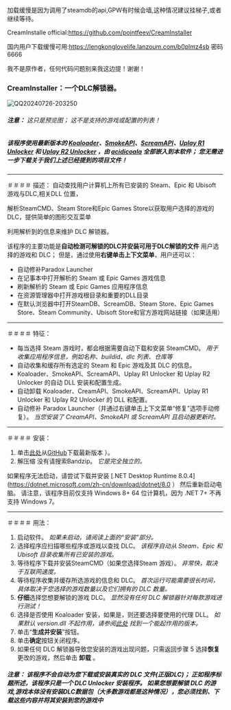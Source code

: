 加载缓慢是因为调用了steamdb的api,GPW有时候会墙,这种情况建议挂梯子,或者继续等待。

CreamInstalle official:https://github.com/pointfeev/CreamInstaller

国内用户下载缓慢可用:https://lengkonglovelife.lanzoum.com/b0plmz4sb 密码6666

我不是原作者，任何代码问题别来我这边提！谢谢！

### CreamInstaller：一个DLC解锁器。
![QQ20240726-203250](https://github.com/user-attachments/assets/3e82b700-a097-4467-b2a1-43205c62cb44)
###### **注意：** 这只是预览图； 这不是支持的游戏或配置的列表！

##### 该程序使用最新版本的 [Koaloader](https://github.com/acidicoala/Koaloader)、[SmokeAPI](https://github.com/acidicoala/SmokeAPI)、[ScreamAPI]( https://github.com/acidicoala/ScreamAPI)、[Uplay R1 Unlocker](https://github.com/acidicoala/UplayR1Unlocker) 和 [Uplay R2 Unlocker](https://github.com/acidicoala/UplayR2Unlocker) ，由 [acidicoala](https://github.com/acidicoala) 全部嵌入到本软件； 您无需进一步下载关于我们上述已经提到的项目文件！
---
＃＃＃＃ 描述：
自动查找用户计算机上所有已安装的 Steam、Epic 和 Ubisoft 游戏与DLC,相关DLL 位置，

解析SteamCMD、Steam Store和Epic Games Store以获取用户选择的游戏的DLC，提供简单的图形交互菜单

利用解析到的信息来维护 DLC 解锁器。

该程序的主要功能是**自动检测可解锁的DLC并安装可用于DLC解锁的文件**
用户选择的游戏和 DLC； 但是，通过使用**右键单击上下文菜单**，用户还可以：
* 自动修补Paradox Launcher
* 在记事本中打开解析的 Steam 或 Epic Games 游戏信息
* 刷新解析的 Steam 或 Epic Games 应用程序信息
* 在资源管理器中打开游戏根目录和重要的DLL目录
* 在默认浏览器中打开SteamDB、ScreamDB、Steam Store、Epic Games Store、Steam Community、Ubisoft Store和官方游戏网站链接（如果适用）

---
＃＃＃＃ 特征：
* 每当选择 Steam 游戏时，都会根据需要自动下载和安装 SteamCMD。 *用于收集应用程序信息，例如名称、buildid、dlc 列表、仓库等*
* 自动收集和缓存所有选定的 Steam 和 Epic 游戏及其 DLC 的信息。
* Koaloader、SmokeAPI、ScreamAPI、Uplay R1 Unlocker 和 Uplay R2 Unlocker 的自动 DLL 安装和配置生成。
* 自动卸载 Koaloader、CreamAPI、SmokeAPI、ScreamAPI、Uplay R1 Unlocker 和 Uplay R2 Unlocker 的 DLL 和配置。
* 自动修补 Paradox Launcher（并通过右键单击上下文菜单“修复”选项手动修复）。 *当您安装了 CreamAPI、SmokeAPI 或 ScreamAPI 且启动器更新时。*

---
＃＃＃＃ 安装：
1. 单击[此处](https://github.com/lengkonglovelife/CreamInstaller-CHS/releases/tag/release)从[GitHub](https://github.com/lengkonglovelife/CreamInstaller-CHS)下载最新版本 ）。
2. 解压缩 没有请搜索Bandzip。 *它是完全独立的。*

如果程序无法启动，请尝试下载并安装 [.NET Desktop Runtime 8.0.4](https://dotnet.microsoft.com/zh-cn/download/dotnet/8.0 ）
然后重新启动电脑。 请注意，该程序目前仅支持 Windows 8+ 64 位计算机，因为 .NET 7+ 不再支持 Windows 7。

---
＃＃＃＃ 用法：
1. 启动软件。 *如果未启动，请阅读上面的“安装”部分。*
2. 选择程序应扫描哪些程序或游戏以查找 DLC。 *该程序自动从 Steam、Epic 和 Ubisoft 目录收集所有已安装的游戏。*
3. 等待程序下载并安装SteamCMD（如果您选择Steam 游戏）。 *非常快，取决于互联网速度。*
4. 等待程序收集并缓存所选游戏的信息和 DLC。 *首次运行可能需要很长时间，具体取决于您选择的游戏数量以及它们拥有的 DLC 数量。*
5. **仔细**选择您想要解锁的游戏 DLC。 *显然没有任何 DLC 解锁器针对每款游戏进行测试！*
6. 选择是否使用 Koaloader 安装，如果是，则还要选择要使用的代理 DLL。 *如果默认 version.dll 不起作用，请参阅[此处](https://cs.rin.ru/forum/viewtopic.php?p=2552172#p2552172) 找到一个能起作用的版本。*
7. 单击“**生成并安装**”按钮。
8. 单击**确定**按钮关闭程序。
9. 如果任何 DLC 解锁器导致您安装的游戏出现问题，只需返回步骤 5 选择**恢复**更改的游戏，然后单击 **卸载** 。

##### **注意：** 该程序不会自动为您下载或安装真实的 DLC 文件(正版DLC)； 正如程序标题所述，该程序只是一个 *DLC Unlocker* 安装程序。 如果您想要解锁 DLC 的游戏,游戏本体没有安装DLC数据包（大多数游戏都是这种情况），您必须找到、下载这些内容并将其安装到您的游戏中
